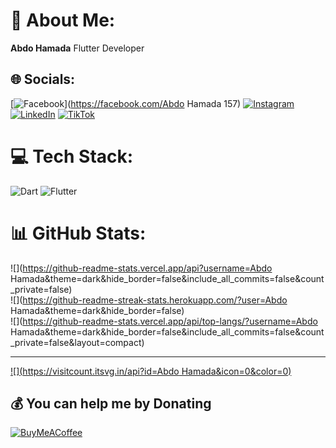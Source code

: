 # 💫 About Me:
**Abdo Hamada** 
Flutter Developer  


## 🌐 Socials:
[![Facebook](https://img.shields.io/badge/Facebook-%231877F2.svg?logo=Facebook&logoColor=white)](https://facebook.com/Abdo Hamada 157) [![Instagram](https://img.shields.io/badge/Instagram-%23E4405F.svg?logo=Instagram&logoColor=white)](https://instagram.com/Abdohamada157) [![LinkedIn](https://img.shields.io/badge/LinkedIn-%230077B5.svg?logo=linkedin&logoColor=white)](https://linkedin.com/in/Abdohamada157) [![TikTok](https://img.shields.io/badge/TikTok-%23000000.svg?logo=TikTok&logoColor=white)](https://tiktok.com/@Abdohamada157) 

# 💻 Tech Stack:
![Dart](https://img.shields.io/badge/dart-%230175C2.svg?style=flat&logo=dart&logoColor=white) ![Flutter](https://img.shields.io/badge/Flutter-%2302569B.svg?style=flat&logo=Flutter&logoColor=white)
# 📊 GitHub Stats:
![](https://github-readme-stats.vercel.app/api?username=Abdo Hamada&theme=dark&hide_border=false&include_all_commits=false&count_private=false)<br/>
![](https://github-readme-streak-stats.herokuapp.com/?user=Abdo Hamada&theme=dark&hide_border=false)<br/>
![](https://github-readme-stats.vercel.app/api/top-langs/?username=Abdo Hamada&theme=dark&hide_border=false&include_all_commits=false&count_private=false&layout=compact)

---
[![](https://visitcount.itsvg.in/api?id=Abdo Hamada&icon=0&color=0)](https://visitcount.itsvg.in)

  ## 💰 You can help me by Donating
  [![BuyMeACoffee](https://img.shields.io/badge/Buy%20Me%20a%20Coffee-ffdd00?style=for-the-badge&logo=buy-me-a-coffee&logoColor=black)]([https://buymeacoffee.com/Abdohamada157](https://www.buymeacoffee.com/abdohamadat)) 

  
<!-- Proudly created with GPRM ( https://gprm.itsvg.in ) -->
<!--
**AbdoHamada15/Abdohamada15** is a ✨ _special_ ✨ repository because its `README.md` (this file) appears on your GitHub profile.

Here are some ideas to get you started:

- 🔭 I’m currently working on ...
- 🌱 I’m currently learning ...
- 👯 I’m looking to collaborate on ...
- 🤔 I’m looking for help with ...
- 💬 Ask me about ...
- 📫 How to reach me: ...
- 😄 Pronouns: ...
- ⚡ Fun fact: ...
-->
